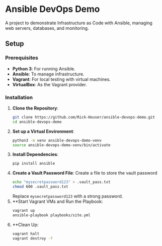 # Ansible DevOps Demo

A project to demonstrate Infrastructure as Code with Ansible, managing web servers, databases, and monitoring.

## Setup

### Prerequisites
- **Python 3**: For running Ansible.
- **Ansible**: To manage infrastructure.
- **Vagrant**: For local testing with virtual machines.
- **VirtualBox**: As the Vagrant provider.

### Installation
1. **Clone the Repository**:
   ```bash
   git clone https://github.com/Rick-Houser/ansible-devops-demo.git
   cd ansible-devops-demo
2. **Set up a Virtual Environment**:
    ```bash
    python3 -m venv ansible-devops-demo-venv
    source ansible-devops-demo-venv/bin/activate
3. **Install Dependencies**:
    ```bash
    pip install ansible
4. **Create a Vault Password File**:
    Create a file to store the vault password
    ```bash
    echo "mysecretpassword123" > .vault_pass.txt
    chmod 600 .vault_pass.txt
    ```
    Replace `mysecretpassword123` with a strong password.
5. **Start Vagrant VMs and Run the Playbook:
    ```bash
    vagrant up
    ansible-playbook playbooks/site.yml
6. **Clean Up:
    ```bash
    vagrant halt
    vagrant destroy -f
    